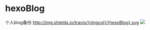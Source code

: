# hexoBlog
个人blog备份
http://img.shields.io/travis/{ningcol}/{hexoBlog}.svg
[![](https://travis-ci.org/ningcol/ahexoBlog.svg?branch=master)](https://travis-ci.org/ningcol/hexoBlog)
